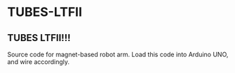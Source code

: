 # TUBES-LTFII
## TUBES LTFII!!!

Source code for magnet-based robot arm. Load this code into Arduino UNO, and wire accordingly.
